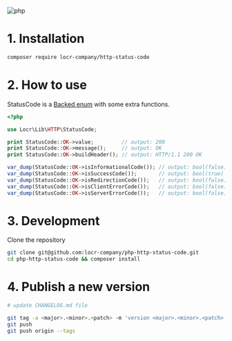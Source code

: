 ![php](https://img.shields.io/badge/php-%3E%3D%208.1-8892BF.svg)

# 1. Installation

```bash
composer require locr-company/http-status-code
```

# 2. How to use

StatusCode is a [Backed enum](https://www.php.net/manual/en/language.enumerations.backed.php) with some extra functions.

```php
<?php

use Locr\Lib\HTTP\StatusCode;

print StatusCode::OK->value;         // output: 200
print StatusCode::OK->message();     // output: OK
print StatusCode::OK->buildHeader(); // output: HTTP/1.1 200 OK

var_dump(StatusCode::OK->isInformationalCode()); // output: bool(false)
var_dump(StatusCode::OK->isSuccessCode());       // output: bool(true)
var_dump(StatusCode::OK->isRedirectionCode());   // output: bool(false)
var_dump(StatusCode::OK->isClientErrorCode());   // output: bool(false)
var_dump(StatusCode::OK->isServerErrorCode());   // output: bool(false)
```

# 3. Development

Clone the repository

```bash
git clone git@github.com:locr-company/php-http-status-code.git
cd php-http-status-code && composer install
```

# 4. Publish a new version

```bash
# update CHANGELOG.md file

git tag -a <major>.<minor>.<patch> -m 'version <major>.<minor>.<patch>'
git push
git push origin --tags
```

